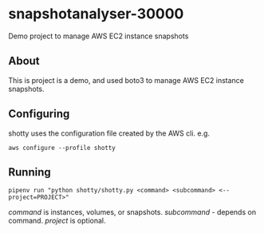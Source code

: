 # snapshotanalyser-30000

Demo project to manage AWS EC2 instance snapshots

## About

This is project is a demo, and used boto3 to manage AWS EC2 instance snapshots.

## Configuring

shotty uses the configuration file created by the AWS cli. e.g.

`aws configure --profile shotty`

## Running

`pipenv run "python shotty/shotty.py <command> <subcommand>
<--project=PROJECT>"`

*command* is instances, volumes, or snapshots.
*subcommand* - depends on command.
*project* is optional.
